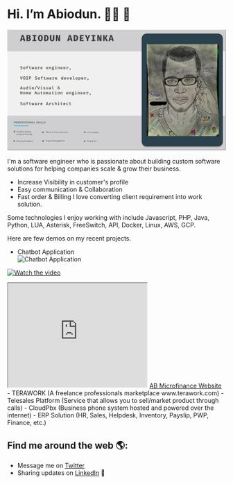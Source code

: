 # Hi. I’m Abiodun. :raising_hand_man: :wave:
<img src="https://raw.githubusercontent.com/Asof-div/Asof-div/master/imgs/aboutme-header.png" alt="banner that says Abiodun Adeyinka - software engineer, VOIP Software developer, Audio/Visual & Home Automation engineer, Software Architect.">

I'm a software engineer who is passionate about building custom software solutions for helping companies scale & grow their business.
- Increase Visibility in customer's profile
- Easy communication & Collaboration
- Fast order & Billing
I love converting client requirement into work solution.

Some technologies I enjoy working with include Javascript, PHP, Java, Python, LUA, Asterisk, FreeSwitch, API, Docker, Linux, AWS, GCP.

Here are few demos on my recent projects.

- Chatbot Application  
![Chatbot Application](https://drive.google.com/file/d/147-wgbYpjgEGvG5eAyohekjmLb_lYLlu/view?usp=sharing) 

[![Watch the video](https://i.imgur.com/vKb2F1B.png)](https://drive.google.com/file/d/147-wgbYpjgEGvG5eAyohekjmLb_lYLlu/view?usp=sharing)

  <iframe width="320" height="240" src="https://drive.google.com/file/d/147-wgbYpjgEGvG5eAyohekjmLb_lYLlu/view?usp=sharing"></iframe>
    <a href="https://www.ab-mfbnigeria.com" target="_blank">AB Microfinance Website</a>    
- TERAWORK (A freelance professionals marketplace www.terawork.com)
- Telesales Platform (Service that allows you to sell/market product through calls)
- CloudPbx (Business phone system hosted and powered over the internet)
- ERP Solution  (HR, Sales, Helpdesk, Inventory, Payslip, PWP, Finance, etc.)


## Find me around the web 🌎:
- Message me on <a href="https://twitter.com/am_Smartlife"> Twitter</a>
- Sharing updates on <a href="https://www.linkedin.com/in/abiodun-adeyinka-411938b6/">LinkedIn</a> 💼